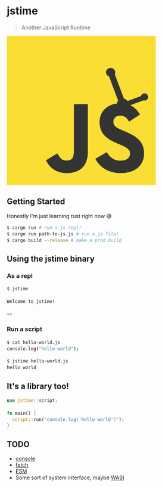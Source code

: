 # jstime

> Another JavaScript Runtime

![jstime logo. Kinda looks like shrek](./logo.png)

## Getting Started

Honestly I'm just learning rust right now 😅

```bash
$ cargo run # run a js repl!
$ cargo run path-to-js.js # run a js file!
$ cargo build --release # make a prod build
```

## Using the jstime binary

### As a repl

```bash
$ jstime

Welcome to jstime!

>>
```

### Run a script

```bash
$ cat hello-world.js
console.log("hello world");

$ jstime hello-world.js
hello world

```
## It's a library too!

```rust
use jstime::script;

fn main() {
  script::run("console.log('hello world')");
}
```

## TODO

* [console](https://console.spec.whatwg.org/)
* [fetch](https://fetch.spec.whatwg.org/)
* [ESM](https://www.ecma-international.org/ecma-262/11.0/index.html#sec-modules)
* Some sort of system interface, maybe [WASI](https://wasi.dev/)
